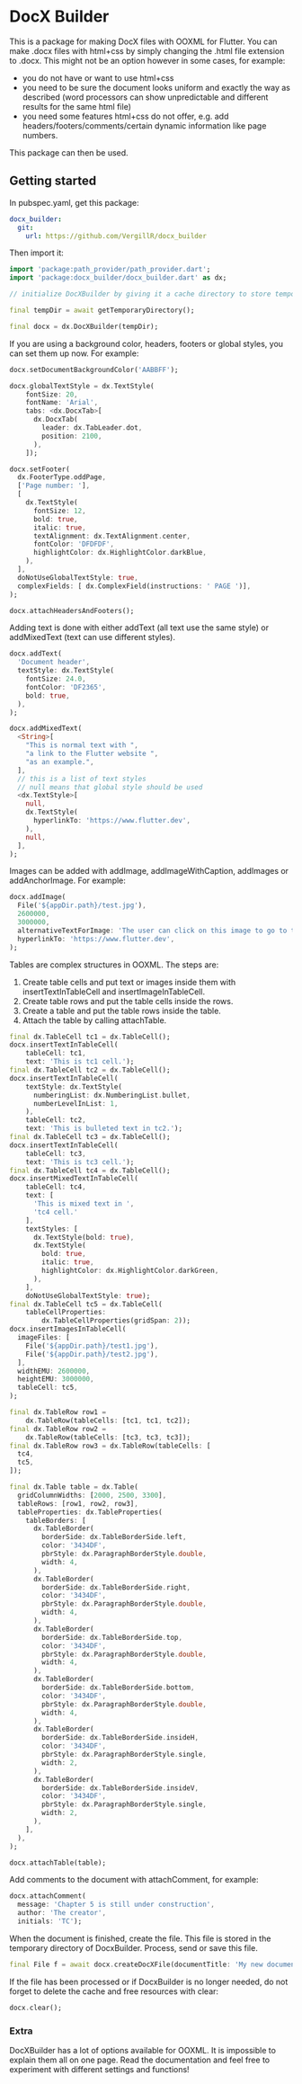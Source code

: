 # DocX Builder

This is a package for making DocX files with OOXML for Flutter.
You can make .docx files with html+css by simply changing the .html file extension to .docx.
This might not be an option however in some cases, for example:

- you do not have or want to use html+css
- you need to be sure the document looks uniform and exactly the way as described (word processors can show unpredictable and different results for the same html file)
- you need some features html+css do not offer, e.g. add headers/footers/comments/certain dynamic information like page numbers.

This package can then be used.

## Getting started

In pubspec.yaml, get this package:

```yaml
docx_builder:
  git:
    url: https://github.com/VergillR/docx_builder
```

Then import it:

```dart
import 'package:path_provider/path_provider.dart';
import 'package:docx_builder/docx_builder.dart' as dx;

// initialize DocXBuilder by giving it a cache directory to store temporary files

final tempDir = await getTemporaryDirectory();

final docx = dx.DocXBuilder(tempDir);
```

If you are using a background color, headers, footers or global styles, you can set them up now. For example:

```dart
docx.setDocumentBackgroundColor('AABBFF');

docx.globalTextStyle = dx.TextStyle(
    fontSize: 20,
    fontName: 'Arial',
    tabs: <dx.DocxTab>[
      dx.DocxTab(
        leader: dx.TabLeader.dot,
        position: 2100,
      ),
    ]);

docx.setFooter(
  dx.FooterType.oddPage,
  ['Page number: '],
  [
    dx.TextStyle(
      fontSize: 12,
      bold: true,
      italic: true,
      textAlignment: dx.TextAlignment.center,
      fontColor: 'DFDFDF',
      highlightColor: dx.HighlightColor.darkBlue,
    ),
  ],
  doNotUseGlobalTextStyle: true,
  complexFields: [ dx.ComplexField(instructions: ' PAGE ')],
);

docx.attachHeadersAndFooters();
```

Adding text is done with either addText (all text use the same style) or addMixedText (text can use different styles).

```dart
docx.addText(
  'Document header',
  textStyle: dx.TextStyle(
    fontSize: 24.0,
    fontColor: 'DF2365',
    bold: true,
  ),
);

docx.addMixedText(
  <String>[
    "This is normal text with ",
    "a link to the Flutter website ",
    "as an example.",
  ],
  // this is a list of text styles
  // null means that global style should be used
  <dx.TextStyle>[
    null,
    dx.TextStyle(
      hyperlinkTo: 'https://www.flutter.dev',
    ),
    null,
  ],
);
```

Images can be added with addImage, addImageWithCaption, addImages or addAnchorImage. For example:

```dart
docx.addImage(
  File('${appDir.path}/test.jpg'),
  2600000,
  3000000,
  alternativeTextForImage: 'The user can click on this image to go to the Flutter website',
  hyperlinkTo: 'https://www.flutter.dev',
);
```

Tables are complex structures in OOXML. The steps are:

1. Create table cells and put text or images inside them with insertTextInTableCell and insertImageInTableCell.
2. Create table rows and put the table cells inside the rows.
3. Create a table and put the table rows inside the table.
4. Attach the table by calling attachTable.

```dart
final dx.TableCell tc1 = dx.TableCell();
docx.insertTextInTableCell(
    tableCell: tc1,
    text: 'This is tc1 cell.');
final dx.TableCell tc2 = dx.TableCell();
docx.insertTextInTableCell(
    textStyle: dx.TextStyle(
      numberingList: dx.NumberingList.bullet,
      numberLevelInList: 1,
    ),
    tableCell: tc2,
    text: 'This is bulleted text in tc2.');
final dx.TableCell tc3 = dx.TableCell();
docx.insertTextInTableCell(
    tableCell: tc3,
    text: 'This is tc3 cell.');
final dx.TableCell tc4 = dx.TableCell();
docx.insertMixedTextInTableCell(
    tableCell: tc4,
    text: [
      'This is mixed text in ',
      'tc4 cell.'
    ],
    textStyles: [
      dx.TextStyle(bold: true),
      dx.TextStyle(
        bold: true,
        italic: true,
        highlightColor: dx.HighlightColor.darkGreen,
      ),
    ],
    doNotUseGlobalTextStyle: true);
final dx.TableCell tc5 = dx.TableCell(
    tableCellProperties:
        dx.TableCellProperties(gridSpan: 2));
docx.insertImagesInTableCell(
  imageFiles: [
    File('${appDir.path}/test1.jpg'),
    File('${appDir.path}/test2.jpg'),
  ],
  widthEMU: 2600000,
  heightEMU: 3000000,
  tableCell: tc5,
);

final dx.TableRow row1 =
    dx.TableRow(tableCells: [tc1, tc1, tc2]);
final dx.TableRow row2 =
    dx.TableRow(tableCells: [tc3, tc3, tc3]);
final dx.TableRow row3 = dx.TableRow(tableCells: [
  tc4,
  tc5,
]);

final dx.Table table = dx.Table(
  gridColumnWidths: [2000, 2500, 3300],
  tableRows: [row1, row2, row3],
  tableProperties: dx.TableProperties(
    tableBorders: [
      dx.TableBorder(
        borderSide: dx.TableBorderSide.left,
        color: '3434DF',
        pbrStyle: dx.ParagraphBorderStyle.double,
        width: 4,
      ),
      dx.TableBorder(
        borderSide: dx.TableBorderSide.right,
        color: '3434DF',
        pbrStyle: dx.ParagraphBorderStyle.double,
        width: 4,
      ),
      dx.TableBorder(
        borderSide: dx.TableBorderSide.top,
        color: '3434DF',
        pbrStyle: dx.ParagraphBorderStyle.double,
        width: 4,
      ),
      dx.TableBorder(
        borderSide: dx.TableBorderSide.bottom,
        color: '3434DF',
        pbrStyle: dx.ParagraphBorderStyle.double,
        width: 4,
      ),
      dx.TableBorder(
        borderSide: dx.TableBorderSide.insideH,
        color: '3434DF',
        pbrStyle: dx.ParagraphBorderStyle.single,
        width: 2,
      ),
      dx.TableBorder(
        borderSide: dx.TableBorderSide.insideV,
        color: '3434DF',
        pbrStyle: dx.ParagraphBorderStyle.single,
        width: 2,
      ),
    ],
  ),
);

docx.attachTable(table);
```

Add comments to the document with attachComment, for example:

```dart
docx.attachComment(
  message: 'Chapter 5 is still under construction',
  author: 'The creator',
  initials: 'TC');
```

When the document is finished, create the file. This file is stored in the temporary directory of DocxBuilder. Process, send or save this file.

```dart
final File f = await docx.createDocXFile(documentTitle: 'My new document', documentCreator: 'Me');
```

If the file has been processed or if DocxBuilder is no longer needed, do not forget to delete the cache and free resources with clear:

```dart
docx.clear();
```

### Extra

DocXBuilder has a lot of options available for OOXML. It is impossible to explain them all on one page. Read the documentation and feel free to experiment with different settings and functions!

